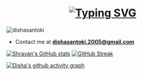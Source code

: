 <h1 align="center"><a href="https://github.com/dishasantoki"><img src="https://readme-typing-svg.demolab.com?font=Fira+Code&size=30&duration=3000&pause=1000&color=808080&center=true&width=435&lines=Hi%2C+I'm+Disha+Santoki" alt="Typing SVG" /></a> </h1>

<p align="left"> <img src="https://komarev.com/ghpvc/?username=shravanngoswamii&label=Profile%20views&color=0e75b6&style=flat" alt="dishasantoki" /> </p>

- Contact me at **dishasantoki.2005@gmail.com**

[![Shravan's GitHub stats](https://github-readme-stats.vercel.app/api?username=dishasantoki&show_icons=true&theme=transparent&hide_border=true&card_width=400)](https://github.com/dishasantoki) [![GitHub Streak](https://streak-stats.demolab.com?user=dishasantoki&theme=transparent&hide_border=true&date_format=j%20M%5B%20Y%5D&card_width=400)](https://github.com/dishasantoki)

[![Disha's github activity graph](https://github-readme-activity-graph.vercel.app/graph?username=dishasantoki&theme=github-compact&hide_border=true)](https://github.com/dishasantoki)
